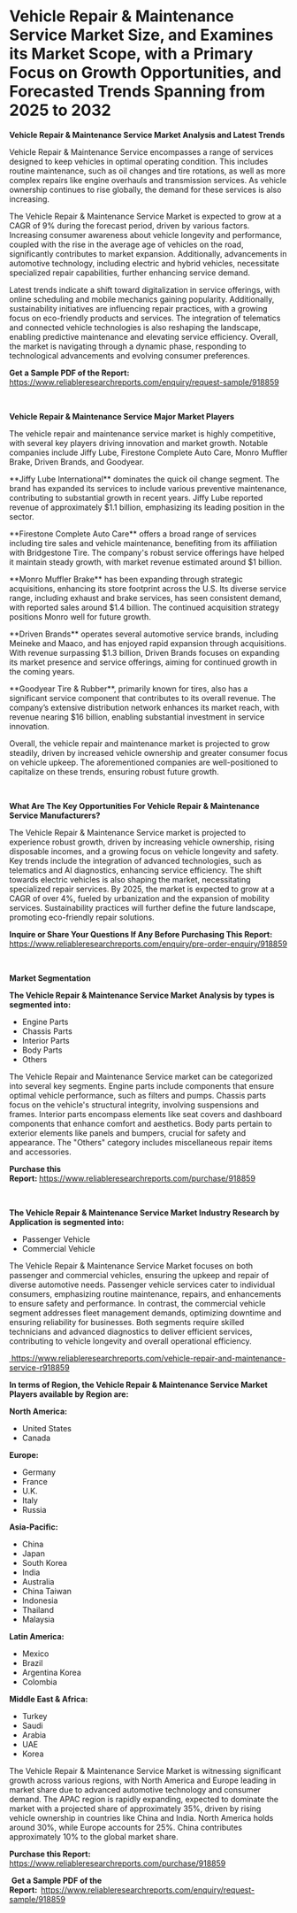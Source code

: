 <p><h1>Vehicle Repair & Maintenance Service Market Size, and Examines its Market Scope, with a Primary Focus on Growth Opportunities, and Forecasted Trends Spanning from 2025 to 2032</h1></p><p><strong>Vehicle Repair & Maintenance Service Market Analysis and Latest Trends</strong></p>
<p><p>Vehicle Repair & Maintenance Service encompasses a range of services designed to keep vehicles in optimal operating condition. This includes routine maintenance, such as oil changes and tire rotations, as well as more complex repairs like engine overhauls and transmission services. As vehicle ownership continues to rise globally, the demand for these services is also increasing.</p><p>The Vehicle Repair & Maintenance Service Market is expected to grow at a CAGR of 9% during the forecast period, driven by various factors. Increasing consumer awareness about vehicle longevity and performance, coupled with the rise in the average age of vehicles on the road, significantly contributes to market expansion. Additionally, advancements in automotive technology, including electric and hybrid vehicles, necessitate specialized repair capabilities, further enhancing service demand.</p><p>Latest trends indicate a shift toward digitalization in service offerings, with online scheduling and mobile mechanics gaining popularity. Additionally, sustainability initiatives are influencing repair practices, with a growing focus on eco-friendly products and services. The integration of telematics and connected vehicle technologies is also reshaping the landscape, enabling predictive maintenance and elevating service efficiency. Overall, the market is navigating through a dynamic phase, responding to technological advancements and evolving consumer preferences.</p></p>
<p><strong>Get a Sample PDF of the Report:&nbsp;</strong> <a href="https://www.reliableresearchreports.com/enquiry/request-sample/918859?utm_campaign=3071&utm_medium=2&utm_source=Github&utm_content=ia&utm_term=18042025&utm_id=vehicle-repair-maintenance-service">https://www.reliableresearchreports.com/enquiry/request-sample/918859</a></p>
<p>&nbsp;</p>
<p><strong>Vehicle Repair & Maintenance Service Major Market Players</strong></p>
<p><p>The vehicle repair and maintenance service market is highly competitive, with several key players driving innovation and market growth. Notable companies include Jiffy Lube, Firestone Complete Auto Care, Monro Muffler Brake, Driven Brands, and Goodyear.</p><p>**Jiffy Lube International** dominates the quick oil change segment. The brand has expanded its services to include various preventive maintenance, contributing to substantial growth in recent years. Jiffy Lube reported revenue of approximately $1.1 billion, emphasizing its leading position in the sector.</p><p>**Firestone Complete Auto Care** offers a broad range of services including tire sales and vehicle maintenance, benefiting from its affiliation with Bridgestone Tire. The company's robust service offerings have helped it maintain steady growth, with market revenue estimated around $1 billion.</p><p>**Monro Muffler Brake** has been expanding through strategic acquisitions, enhancing its store footprint across the U.S. Its diverse service range, including exhaust and brake services, has seen consistent demand, with reported sales around $1.4 billion. The continued acquisition strategy positions Monro well for future growth.</p><p>**Driven Brands** operates several automotive service brands, including Meineke and Maaco, and has enjoyed rapid expansion through acquisitions. With revenue surpassing $1.3 billion, Driven Brands focuses on expanding its market presence and service offerings, aiming for continued growth in the coming years.</p><p>**Goodyear Tire & Rubber**, primarily known for tires, also has a significant service component that contributes to its overall revenue. The company’s extensive distribution network enhances its market reach, with revenue nearing $16 billion, enabling substantial investment in service innovation.</p><p>Overall, the vehicle repair and maintenance market is projected to grow steadily, driven by increased vehicle ownership and greater consumer focus on vehicle upkeep. The aforementioned companies are well-positioned to capitalize on these trends, ensuring robust future growth.</p></p>
<p>&nbsp;</p>
<p><strong>What Are The Key Opportunities For Vehicle Repair & Maintenance Service Manufacturers?</strong></p>
<p><p>The Vehicle Repair & Maintenance Service market is projected to experience robust growth, driven by increasing vehicle ownership, rising disposable incomes, and a growing focus on vehicle longevity and safety. Key trends include the integration of advanced technologies, such as telematics and AI diagnostics, enhancing service efficiency. The shift towards electric vehicles is also shaping the market, necessitating specialized repair services. By 2025, the market is expected to grow at a CAGR of over 4%, fueled by urbanization and the expansion of mobility services. Sustainability practices will further define the future landscape, promoting eco-friendly repair solutions.</p></p>
<p><strong>Inquire or Share Your Questions If Any Before Purchasing This Report:</strong> <a href="https://www.reliableresearchreports.com/enquiry/pre-order-enquiry/918859?utm_campaign=3071&utm_medium=2&utm_source=Github&utm_content=ia&utm_term=18042025&utm_id=vehicle-repair-maintenance-service">https://www.reliableresearchreports.com/enquiry/pre-order-enquiry/918859</a></p>
<p>&nbsp;</p>
<p><strong>Market Segmentation</strong></p>
<p><strong>The Vehicle Repair & Maintenance Service Market Analysis by types is segmented into:</strong></p>
<p><ul><li>Engine Parts</li><li>Chassis Parts</li><li>Interior Parts</li><li>Body Parts</li><li>Others</li></ul></p>
<p><p>The Vehicle Repair and Maintenance Service market can be categorized into several key segments. Engine parts include components that ensure optimal vehicle performance, such as filters and pumps. Chassis parts focus on the vehicle's structural integrity, involving suspensions and frames. Interior parts encompass elements like seat covers and dashboard components that enhance comfort and aesthetics. Body parts pertain to exterior elements like panels and bumpers, crucial for safety and appearance. The "Others" category includes miscellaneous repair items and accessories.</p></p>
<p><strong>Purchase this Report:&nbsp;</strong><a href="https://www.reliableresearchreports.com/purchase/918859?utm_campaign=3071&utm_medium=2&utm_source=Github&utm_content=ia&utm_term=18042025&utm_id=vehicle-repair-maintenance-service">https://www.reliableresearchreports.com/purchase/918859</a></p>
<p>&nbsp;</p>
<p><strong>The Vehicle Repair & Maintenance Service Market Industry Research by Application is segmented into:</strong></p>
<p><ul><li>Passenger Vehicle</li><li>Commercial Vehicle</li></ul></p>
<p><p>The Vehicle Repair & Maintenance Service Market focuses on both passenger and commercial vehicles, ensuring the upkeep and repair of diverse automotive needs. Passenger vehicle services cater to individual consumers, emphasizing routine maintenance, repairs, and enhancements to ensure safety and performance. In contrast, the commercial vehicle segment addresses fleet management demands, optimizing downtime and ensuring reliability for businesses. Both segments require skilled technicians and advanced diagnostics to deliver efficient services, contributing to vehicle longevity and overall operational efficiency.</p></p>
<p><a href="https://www.reliableresearchreports.com/vehicle-repair-and-maintenance-service-r918859?utm_campaign=3071&utm_medium=2&utm_source=Github&utm_content=ia&utm_term=18042025&utm_id=vehicle-repair-maintenance-service">&nbsp;https://www.reliableresearchreports.com/vehicle-repair-and-maintenance-service-r918859</a></p>
<p><strong>In terms of Region, the Vehicle Repair & Maintenance Service Market Players available by Region are:</strong></p>
<p>
    <p> <strong> North America: </strong>
        <ul>
            <li>United States</li>
            <li>Canada</li>
        </ul>
        </p> 
    <p> <strong> Europe: </strong>
        <ul>
            <li>Germany</li>
            <li>France</li>
            <li>U.K.</li>
            <li>Italy</li>
            <li>Russia</li>
        </ul>
        </p> 
    <p> <strong> Asia-Pacific: </strong>
        <ul>
            <li>China</li>
            <li>Japan</li>
            <li>South Korea</li>
            <li>India</li>
            <li>Australia</li>
            <li>China Taiwan</li>
            <li>Indonesia</li>
            <li>Thailand</li>
            <li>Malaysia</li>
        </ul>
        </p> 
    <p> <strong> Latin America: </strong>
        <ul>
            <li>Mexico</li>
            <li>Brazil</li>
            <li>Argentina Korea</li>
            <li>Colombia</li>
        </ul>
        </p> 
    <p> <strong> Middle East & Africa: </strong>
        <ul>
            <li>Turkey</li>
            <li>Saudi</li>
            <li>Arabia</li>
            <li>UAE</li>
            <li>Korea</li>
        </ul>
    </p>
    </p>
<p><p>The Vehicle Repair & Maintenance Service Market is witnessing significant growth across various regions, with North America and Europe leading in market share due to advanced automotive technology and consumer demand. The APAC region is rapidly expanding, expected to dominate the market with a projected share of approximately 35%, driven by rising vehicle ownership in countries like China and India. North America holds around 30%, while Europe accounts for 25%. China contributes approximately 10% to the global market share.</p></p>
<p><strong>Purchase this Report: </strong><a href="https://www.reliableresearchreports.com/purchase/918859?utm_campaign=3071&utm_medium=2&utm_source=Github&utm_content=ia&utm_term=18042025&utm_id=vehicle-repair-maintenance-service">https://www.reliableresearchreports.com/purchase/918859</a></p>
<p>&nbsp;<strong>Get a Sample PDF of the Report:&nbsp;&nbsp;</strong><a href="https://www.reliableresearchreports.com/enquiry/request-sample/918859?utm_campaign=3071&utm_medium=2&utm_source=Github&utm_content=ia&utm_term=18042025&utm_id=vehicle-repair-maintenance-service">https://www.reliableresearchreports.com/enquiry/request-sample/918859</a></p>
<p><strong></strong></p>
<p><p></p><p></p><p></p></p>